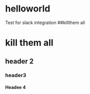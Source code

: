 # helloworld
Test for slack integration
##killthem all
# kill them all
## header 2
### header3
#### Headee 4
